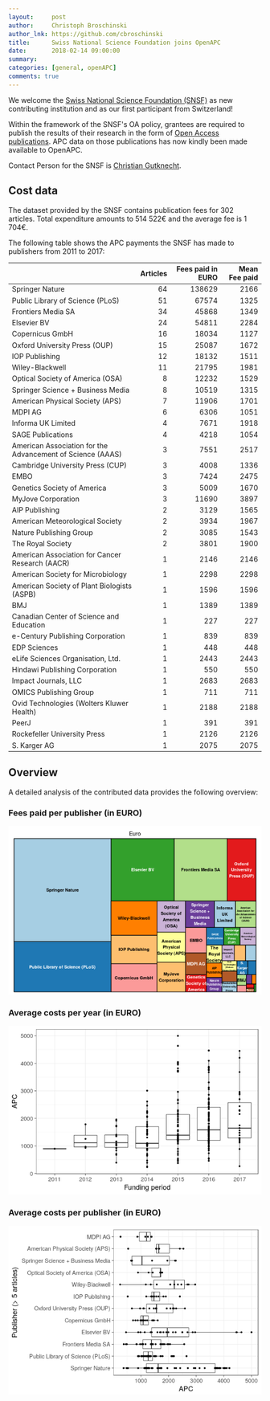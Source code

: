 ```yaml
---
layout:     post
author:     Christoph Broschinski
author_lnk: https://github.com/cbroschinski
title:      Swiss National Science Foundation joins OpenAPC
date:       2018-02-14 09:00:00
summary:    
categories: [general, openAPC]
comments: true
---
```





We welcome the [Swiss National Science Foundation (SNSF)](http://www.snf.ch/en/Pages/default.aspx) as new contributing institution and as our first participant from Switzerland!

Within the framework of the SNSF's OA policy, grantees are required to publish the results of their research in the form of [Open Access publications](http://www.snf.ch/en/theSNSF/research-policies/open-access/Pages/default.aspx). APC data on those publications has now kindly been made available to OpenAPC.

Contact Person for the SNSF is [Christian Gutknecht](mailto:christian.gutknecht@snf.ch).


## Cost data



The dataset provided by the SNSF contains publication fees for 302 articles. Total expenditure amounts to 514 522€ and the average fee is 1 704€.

The following table shows the APC payments the SNSF has made to publishers from 2011 to 2017:


|                                                           | Articles| Fees paid in EURO| Mean Fee paid|
|:----------------------------------------------------------|--------:|-----------------:|-------------:|
|Springer Nature                                            |       64|            138629|          2166|
|Public Library of Science (PLoS)                           |       51|             67574|          1325|
|Frontiers Media SA                                         |       34|             45868|          1349|
|Elsevier BV                                                |       24|             54811|          2284|
|Copernicus GmbH                                            |       16|             18034|          1127|
|Oxford University Press (OUP)                              |       15|             25087|          1672|
|IOP Publishing                                             |       12|             18132|          1511|
|Wiley-Blackwell                                            |       11|             21795|          1981|
|Optical Society of America (OSA)                           |        8|             12232|          1529|
|Springer Science + Business Media                          |        8|             10519|          1315|
|American Physical Society (APS)                            |        7|             11906|          1701|
|MDPI AG                                                    |        6|              6306|          1051|
|Informa UK Limited                                         |        4|              7671|          1918|
|SAGE Publications                                          |        4|              4218|          1054|
|American Association for the Advancement of Science (AAAS) |        3|              7551|          2517|
|Cambridge University Press (CUP)                           |        3|              4008|          1336|
|EMBO                                                       |        3|              7424|          2475|
|Genetics Society of America                                |        3|              5009|          1670|
|MyJove Corporation                                         |        3|             11690|          3897|
|AIP Publishing                                             |        2|              3129|          1565|
|American Meteorological Society                            |        2|              3934|          1967|
|Nature Publishing Group                                    |        2|              3085|          1543|
|The Royal Society                                          |        2|              3801|          1900|
|American Association for Cancer Research (AACR)            |        1|              2146|          2146|
|American Society for Microbiology                          |        1|              2298|          2298|
|American Society of Plant Biologists (ASPB)                |        1|              1596|          1596|
|BMJ                                                        |        1|              1389|          1389|
|Canadian Center of Science and Education                   |        1|               227|           227|
|e-Century Publishing Corporation                           |        1|               839|           839|
|EDP Sciences                                               |        1|               448|           448|
|eLife Sciences Organisation, Ltd.                          |        1|              2443|          2443|
|Hindawi Publishing Corporation                             |        1|               550|           550|
|Impact Journals, LLC                                       |        1|              2683|          2683|
|OMICS Publishing Group                                     |        1|               711|           711|
|Ovid Technologies (Wolters Kluwer Health)                  |        1|              2188|          2188|
|PeerJ                                                      |        1|               391|           391|
|Rockefeller University Press                               |        1|              2126|          2126|
|S. Karger AG                                               |        1|              2075|          2075|

## Overview

A detailed analysis of the contributed data provides the following overview:

### Fees paid per publisher (in EURO)

![plot of chunk tree_snsf_2018_02_14_full](/figure/tree_snsf_2018_02_14_full-1.png)

###  Average costs per year (in EURO)

![plot of chunk box_snsf_2018_02_14_year_full](/figure/box_snsf_2018_02_14_year_full-1.png)

###  Average costs per publisher (in EURO)

![plot of chunk box_snsf_2018_02_14_publisher_full](/figure/box_snsf_2018_02_14_publisher_full-1.png)
